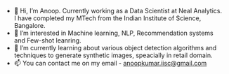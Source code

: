 - 👋 Hi, I’m Anoop. Currently working as a Data Scientist at Neal Analytics. I have completed my MTech from the Indian Institute of Science, Bangalore.
- 👀 I’m interested in Machine learning, NLP, Recommendation systems and Few-shot leanring. 
- 🌱 I’m currently learning about various object detection algorithms and techniques to generate synthetic images, speacially in retail domain.
- 📫 You can contact me on my email - anoopkumar.iisc@gmail.com

<!---
anoop23IISc/anoop23IISc is a ✨ special ✨ repository because its `README.md` (this file) appears on your GitHub profile.
You can click the Preview link to take a look at your changes.
--->
